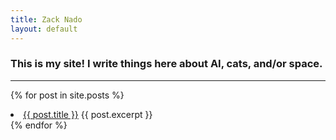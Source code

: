 ```yaml
---
title: Zack Nado
layout: default
---
```


### This is my site!  I write things here about AI, cats, and/or space.

* * *

{% for post in site.posts %}
  <li>
    <a href="{{ post.url }}">{{ post.title }}</a>
    {{ post.excerpt }}
  </li>
{% endfor %}
